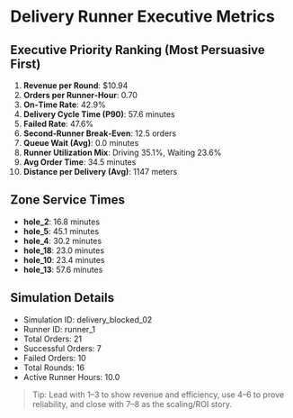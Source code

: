 # Delivery Runner Executive Metrics

## Executive Priority Ranking (Most Persuasive First)
1. **Revenue per Round**: $10.94
2. **Orders per Runner‑Hour**: 0.70
3. **On‑Time Rate**: 42.9%
4. **Delivery Cycle Time (P90)**: 57.6 minutes
5. **Failed Rate**: 47.6%
6. **Second‑Runner Break‑Even**: 12.5 orders
7. **Queue Wait (Avg)**: 0.0 minutes
8. **Runner Utilization Mix**: Driving 35.1%, Waiting 23.6%
9. **Avg Order Time**: 34.5 minutes
10. **Distance per Delivery (Avg)**: 1147 meters

## Zone Service Times
- **hole_2**: 16.8 minutes
- **hole_5**: 45.1 minutes
- **hole_4**: 30.2 minutes
- **hole_18**: 23.0 minutes
- **hole_10**: 23.4 minutes
- **hole_13**: 57.6 minutes


## Simulation Details
- Simulation ID: delivery_blocked_02
- Runner ID: runner_1
- Total Orders: 21
- Successful Orders: 7
- Failed Orders: 10
- Total Rounds: 16
- Active Runner Hours: 10.0

> Tip: Lead with 1–3 to show revenue and efficiency, use 4–6 to prove reliability, and close with 7–8 as the scaling/ROI story.

